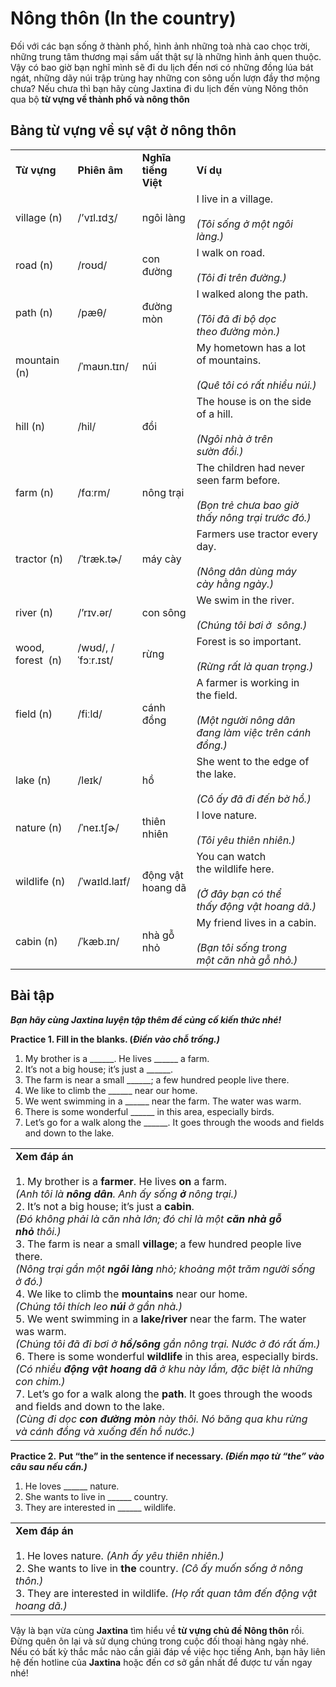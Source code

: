 # Nông thôn (In the country)

Đối với các bạn sống ở thành phố, hình ảnh những toà nhà cao chọc trời, những trung tâm thương mại sầm uất thật sự là những hình ảnh quen thuộc. Vậy có bao giờ bạn nghĩ mình sẽ đi du lịch đến nơi có những đồng lúa bát ngát, những dãy núi trập trùng hay những con sông uốn lượn đầy thơ mộng chưa? Nếu chưa thì bạn hãy cùng Jaxtina đi du lịch đến vùng Nông thôn qua bộ **từ vựng về thành phố và nông thôn**

## **Bảng từ vựng về sự vật ở nông thôn**

|   |   |   |   |
|---|---|---|---|
|**Từ vựng**|**Phiên âm**|**Nghĩa tiếng Việt**|**Ví dụ**|
|village (n)|/’vɪl.ɪdʒ/|ngôi làng|I live in a village.<br><br>_(Tôi sống ở một ngôi làng.)_|
|road (n)|/roʊd/|con đường|I walk on road.<br><br>_(Tôi đi trên đường.)_|
|path (n)|/pæθ/|đường mòn|I walked along the path.<br><br>_(Tôi đã đi bộ dọc theo đường mòn.)_|
|mountain (n)|/ˈmaʊn.tɪn/|núi|My hometown has a lot of mountains.<br><br>_(Quê tôi có rất nhiều núi.)_|
|hill (n)|/hil/|đồi|The house is on the side of a hill.<br><br>_(Ngôi nhà ở trên sườn đồi.)_|
|farm (n)|/fɑːrm/|nông trại|The children had never seen farm before.<br><br>_(Bọn trẻ chưa bao giờ thấy nông trại trước đó.)_|
|tractor (n)|/ˈtræk.tɚ/|máy cày|Farmers use tractor every day.<br><br>_(Nông dân dùng máy cày hằng ngày.)_|
|river (n)|/’rɪv.ər/|con sông|We swim in the river.<br><br>_(Chúng tôi bơi ở  sông.)_|
|wood, forest  (n)|/wʊd/, /ˈfɔːr.ɪst/|rừng|Forest is so important.<br><br>_(Rừng rất là quan trọng.)_|
|field (n)|/fiːld/|cánh đồng|A farmer is working in the field.<br><br>_(Một người nông dân đang làm việc trên cánh đồng.)_|
|lake (n)|/leɪk/|hồ|She went to the edge of the lake.<br><br>_(Cô ấy đã đi đến bờ hồ.)_|
|nature (n)|/ˈneɪ.tʃɚ/|thiên nhiên|I love nature.<br><br>_(Tôi yêu thiên nhiên.)_|
|wildlife (n)|/ˈwaɪld.laɪf/|động vật hoang dã|You can watch the wildlife here.<br><br>_(Ở đây bạn có thể thấy động vật hoang dã.)_|
|cabin (n)|/ˈkæb.ɪn/|nhà gỗ nhỏ|My friend lives in a cabin.<br><br>_(Bạn tôi sống trong một căn nhà gỗ nhỏ.)_|

## Bài tập

**_Bạn hãy cùng Jaxtina luyện tập thêm để củng cố kiến thức nhé!_**

**Practice 1. Fill in the blanks. (_Điền vào chỗ trống.)_**

1. My brother is a ______. He lives ______ a farm.
2. It’s not a big house; it’s just a ______.
3. The farm is near a small ______; a few hundred people live there.
4. We like to climb the ______ near our home.
5. We went swimming in a ______ near the farm. The water was warm.
6. There is some wonderful ______ in this area, especially birds.
7. Let’s go for a walk along the ______. It goes through the woods and fields and down to the lake.

|   |
|---|
|**Xem đáp án**<br><br>1. My brother is a **farmer**. He lives **on** a farm.  <br>    _(Anh tôi là **nông dân**. Anh ấy sống **ở** nông trại.)_<br>2. It’s not a big house; it’s just a **cabin**.  <br>    _(Đó không phải là căn nhà lớn; đó chỉ là một **căn nhà gỗ nhỏ** thôi.)_<br>3. The farm is near a small **village**; a few hundred people live there.  <br>    _(Nông trại gần một **ngôi làng** nhỏ; khoảng một trăm người sống ở đó.)_<br>4. We like to climb the **mountains** near our home.  <br>    _(Chúng tôi thích leo **núi** ở gần nhà.)_<br>5. We went swimming in a **lake/river** near the farm. The water was warm.  <br>    _(Chúng tôi đã đi bơi ở **hồ/sông** gần nông trại. Nước ở đó rất ấm.)_<br>6. There is some wonderful **wildlife** in this area, especially birds.  <br>    _(Có nhiều **động vật hoang dã** ở khu này lắm, đặc biệt là những con chim.)_<br>7. Let’s go for a walk along the **path**. It goes through the woods and fields and down to the lake.  <br>    _(Cùng đi dọc **con đường mòn** này thôi. Nó băng qua khu rừng và cánh đồng và xuống đến hồ nước.)_|

**Practice 2.** **Put “the” in the sentence if necessary. _(Điền mạo từ “the” vào câu sau nếu cần.)_**

1. He loves ______ nature.
2. She wants to live in ______ country.
3. They are interested in ______ wildlife.

|   |
|---|
|**Xem đáp án**<br><br>1. He loves nature. _(Anh ấy yêu thiên nhiên.)_<br>2. She wants to live in **the** country. _(Cô ấy muốn sống ở nông thôn.)_<br>3. They are interested in wildlife. _(Họ rất quan tâm đến động vật hoang dã.)_|


Vậy là bạn vừa cùng **Jaxtina** tìm hiểu về **từ vựng chủ đề Nông thôn** rồi. Đừng quên ôn lại và sử dụng chúng trong cuộc đối thoại hàng ngày nhé. Nếu có bất kỳ thắc mắc nào cần giải đáp về việc học tiếng Anh, bạn hãy liên hệ đến hotline của **Jaxtina** hoặc đến cơ sở gần nhất để được tư vấn ngay nhé!